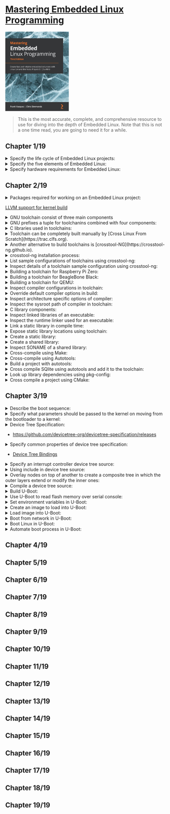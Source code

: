 # [Mastering Embedded Linux Programming](https://www.amazon.com/Mastering-Embedded-Linux-Programming-potential/dp/1789530385/ref=sr_1_3?keywords=9781789530384&qid=1661185260&sr=8-3)
<img alt="9781789530384" src="../covers/9781789530384.jpg" width="200"/>

> This is the most accurate, complete, and comprehensive resource to
> use for diving into the depth of Embedded Linux.
> Note that this is not a one time read, you are going to need it for a while.

## Chapter 1/19

<details>
<summary>Specify the life cycle of Embedded Linux projects:</summary>

1. Board Bring-Up
1. System Architecture and Design Choice
1. Writing Embedded Applications
1. Debugging and Optimizing Performance
</details>

<details>
<summary>Specify the five elements of Embedded Linux:</summary>

1. Toolchain
1. Bootloader
1. Kernel
1. Root filesystem
1. Embedded Applications
</details>

<details>
<summary>Specify hardware requirements for Embedded Linux:</summary>

1. CPU architecture
1. Reasonable amout of RAM
1. Non-volatile storage
1. Serial port
1. Debugging interface (e.g. JTAG)
</details>

## Chapter 2/19

<details>
<summary>Packages required for working on an Embedded Linux project:</summary>

```sh
sudo pacman -S base-devel bzip2 cmake git gperf help2man ncurses python rsync unzip wget xz
```
</details>

[LLVM support for kernel build](https://kernel.org/doc/html/latest/kbuild/llvm.html)
<details>
<summary>GNU toolchain consist of three main components</summary>

* binutils **(base-devel)**: [https://gnu.org/software/binutils](https://gnu.org/software/binutils)
* gcc **(base-devel)**: [https://gcc.gnu.org](https://gcc.gnu.org)
* C library + Linux header files
</details>

<details>
<summary>GNU prefixes a tuple for toolchanins combined with four components:</summary>

* CPU Architecture + Endianness (e.g. `x86_64`, `mipsel`, `armeb`)
* Vendor (e.g. `buildroot`)
* Kernel (e.g. `linux`)
* Operating System + ABI (e.g. `gnueabi`, `gnueabihf`, `musleabi`, `musleabihf`)

```sh
gcc -dumpmachine
```
</details>
<details>
<summary>C libraries used in toolchains:</summary>

* glibc: [https://gnu.org/software/libc](https://gnu.org/software/libs)
* musl libs: [https://musl.libc.org](https://musl.libc.org)
* uClibc-ng: [https://uclibc-ng.org](https://uclibc-ng.org)
* eglibc: [https://uclibc.org/home](https://uclibc.org/home)

</details>

<details>
<summary>Toolchain can be completely built manually by [Cross Linux From Scratch](https://trac.clfs.org).</summary>

</details>

<details>
<summary>Another alternative to build toolchains is [crosstool-NG](https://crosstool-ng.github.io).</summary>

</details>

<details>
<summary>crosstool-ng installation process:</summary>

```sh
git clone https://github.com/crosstool-ng/crosstool-ng.git
cd crosstool-ng
git checkout <latest>
./bootstrap
./configure --enable-local
make -j<cores>
```
</details>

<details>
<summary>List sample configurations of toolchains using crosstool-ng:</summary>

```sh
./ct-ng list-samples
```
</details>

<details>
<summary>Inspect details of a toolchain sample configuration using crosstool-ng:</summary>

```sh
./ct-ng show-<sample>
./ct-ng show-armv6-unknown-linux-gnueabihf
./ct-ng show-arm-cortex_a8-linux-gnueabi
./ct-ng show-arm-unknown-linux-gnueabi
```
</details>

<details>
<summary>Building a toolchain for Raspberry Pi Zero:</summary>

```sh
./ct-ng distclean
./ct-ng show-armv6-unknown-linux-gnueabihf
./ct-ng armv6-unknown-linux-gnueabihf
```

Change following parts:

* Tarbal path
* Build path
* Vendor tuple

```sh
./ct-ng build
```
</details>

<details>
<summary>Building a toolchain for BeagleBone Black:</summary>

```sh
./ct-ng distclean
./ct-ng show-arm-cortex_a8-linux-gnueabi
./ct-ng arm-cortex_a8-linux-gnueabi
```

Change following parts:

* **Paths and misc options** >> **Render the toolchain read-only**: disable
* **Target options** >> **Floating point**: **hardware (FPU)**
* **Target options** >> **Use specific FPU**: neon

```sh
./ct-ng build
```
</details>

<details>
<summary>Building a toolchain for QEMU:</summary>

```sh
./ct-ng distclean
./ct-ng show-arm-unknown-linux-gnueai
./ct-ng arm-unknown-linux-gnueai
```

Change following parts:

* **Paths and misc options**: disable **Render the toolchain read-only**

```sh
./ct-ng build
```
</details>

<details>
<summary>Inspect compiler configurations in toolchain:</summary>

```sh
${CROSS_COMPILE}gcc -v
```
</details>

<details>
<summary>Override default compiler options in build:</summary>

```sh
${CROSS_COMPILE}gcc -mcpu=cortex-a5 main.c -o app
```
</details>

<details>
<summary>Inspect architecture specific options of compiler:</summary>

```sh
${CROSS_COMPILE}gcc --target-help
```
</details>

<details>
<summary>Inspect the sysroot path of compiler in toolchain:</summary>

```sh
${CROSS_COMPILE}gcc -print-sysroot
```
</details>

<details>
<summary>C library components:</summary>

* libc (linked by default)
* libm
* libpthread
* librt
</details>

<details>
<summary>Inspect linked libraries of an executable:</summary>

```sh
${CROSS_COMPILE}readelf -a app | grep "Shared library"
```
</details>

<details>
<summary>Inspect the runtime linker used for an executable:</summary>

```sh
${CROSS_COMPILE}readelf -a app | grep "program interpreter"
```
</details>

<details>
<summary>Link a static library in compile time:</summary>

```sh
${CROSS_COMPILE}gcc -static main.c -o app
```
</details>

<details>
<summary>Expose static library locations using toolchain:</summary>

```sh
SYSROOT=$(${CROSS_COMPILE}gcc -print-sysroot)
cd $SYSROOT
ls -l usr/lib/libc.a
```
</details>

<details>
<summary>Create a static library:</summary>

```sh
${CROSS_COMPILE}gcc -c test1.o
${CROSS_COMPILE}gcc -c test2.o
${CROSS_COMPILE}ar rc libtest1.a test1.o test2.o
${CROSS_COMPILE}gcc main.c -ltest -L../libs -I../libs -o app
```
</details>

<details>
<summary>Create a shared library:</summary>

```sh
${CROSS_COMPILE}gcc -fPIC -c test1.c
${CROSS_COMPILE}gcc -fPIC -c test2.c
${CROSS_COMPILE}gcc -shared -o libtest.so test1.o test2.o
${CROSS_COMPILE}gcc main.c -ltest -L../libs -I../libs -o app
${CROSS_COMPILE}readelf -a app | grep library
${CROSS_COMPILE}readelf -a app | grep interpreter
```
</details>

<details>
<summary>Inspect SONAME of a shared library:</summary>

```sh
readelf -a /usr/lib/x86_64-linux-gnu/libjpeg.so.8.2.2 | grep SONAME
libjpeg.so.8
```
</details>

<details>
<summary>Cross-compile using Make:</summary>

```sh
make CROSS_COMPILE=armv6-rpi-linux-gnueabihf-
```

```sh
export CROSS_COMPILE=armv6-rpi-linux-gnueabihf-
make
```
</details>

<details>
<summary>Cross-compile using Autotools:</summary>

* GNU Autoconf [https::/gnu.org/software/autoconf/autoconf.html](https::/gnu.org/software/autoconf/autoconf.html)
* GNU Automake [https://gnu.org/savannah-checkouts/gnu/automake](https://gnu.org/savannah-checkouts/gnu/automake)
* GNU Libtool [https://gnu.org/software/libtool/libtool.html](https://gnu.org/software/libtool/libtool.html)
* Gnulib [https://gnu.org/software/gnulib](https://gnu.org/software/gnulib)

```sh
./configure
make
make install
```
</details>

<details>
<summary>Build a project with autotools:</summary>

```sh
CC=armv6-rpi-linux-gnueabihf ./configure --host=armv6-rpi-linux-gnueabihf
```
</details>

<details>
<summary>Cross compile SQlite using autotools and add it to the toolchain:</summary>

```sh
wget http://www.sqlite.org/2020/sqlite-autoconf-3330000.tar.gz
tar xf sqlite-autoconf-3330000.tar.gz
cd sqlite-autoconf-3330000
CC=armv6-rpi-linux-gnueabihf ./configure --host=armv6-rpi-linux-gnueabihf --prefix=/usr
make
make DESTDIR=$(armv6-rpi-linux-gnueabi-gcc -print-sysroot) install

armv6-rpi-linux-gnueabihf main.c -o sqlite-test -lsqlite3
```
</details>

<details>
<summary>Look up library dependencies using pkg-config:</summary>

```sh
cat $(armv6-rpi-linux-gnueabihf-gcc -print-sysroot)/usr/lib/pkgconfig/sqlite3.pc

export PKG_CONFIG_LIBDIR=$(armv6-rpi-linux-gnueabihf-gcc -print-sysroot)/usr/lib/pkgconfig
pkg-config sqlite3 --libs --cflags
armv6-rpi-linux-gnueabihf-gcc $(pkg-config sqlite3 --cflags --libs) main.c -o sqlite-test
```
</details>

<details>
<summary>Cross compile a project using CMake:</summary>

```sh
cmake -S . -B build -D CMAKE_INSTALL_PREFIX:PATH=sysroot -D CMAKE_C_COMPILER:PATH=x-tools/armv6-rpi-linux-gnueabihf-gcc
cmake --build build --parallel
cmake --build build --target install
```
</details>

## Chapter 3/19

<details>
<summary>Describe the boot sequence:</summary>

* **Phase 1 Rom Code**: loads a small chunk of code from first few pages of NAND, from flash memory connected through **Serial Peripheral Interface**, or from the first sector of an MMC device, or from a file named ML on the first partition of an MMC device.
* **Phase 2 Secondary Program Loader (SPL)**: sets up memory controller and other essential parts of the system in preparation for loading the **TPL** into DRAM.
* **Phase 3 Tertiary Program Loader (TPL)**: full bootloader such as U-Boot loads the kernel + optional FDT and initramfs into DRAM.
</details>

<details>
<summary>Specify what parameters should be passed to the kernel on moving from the bootloader to a kernel:</summary>

* The machine number, which is used on PowerPC and Arm platform without support for a device tree, to Identify the type of SoC.
* Basic details of the hardware that's been detected so far, including the size and location of the physical RAM and the CPU's clock speed.
* The kernel command line.
* Optionally, the location and size of a device tree binary.
* Optionally, the location and size of an initial RAM disk, called the **initial RAM file system (initramfs)**.
</details>

<details>
<summary>Device Tree Specification:</summary>

</details>

* https://github.com/devicetree-org/devicetree-specification/releases

<details>
<summary>Specify common properties of device tree specification:</summary>

* Device tree begins with a root node.
* **reg** property referes to a range of units in a register space.
* 

```dts
/dts-v1/;
/{
    model = "TI AM335x BeagleBone";
    compatible = "ti,am33xx";
    #address-cells = <1>;
    #size-cells = <1>;
    cpus {
        #address-cells = <1>;
        #size-cells = <0>;
        cpu@0 {
            compatible = "arm,cortex-a8";
            device_type = "cpu";
            reg = <0>;
        };
    };
    memory@80000000 {
        device_type = "memory";
        reg = <0x80000000 0x20000000>; /* 512 MB */
    };
};
```
</details>

* [Device Tree Bindings](https://kernel.org/doc/html/latest/devicetree/bindings/ "/devicetree/bindings")

<details>
<summary>Specify an interrupt controller device tree source:</summary>

* Labels used can be expressed in connections to reference to a node.
* Labels are also referred to as **phandles**.
* **interrupt-controller** property identifies not as interrupt controller.
* **interrupt-parrent** property references the interrupt controller.

```dts
/dts-v1/;
{
    intc: interrupt-controller@48200000 {
        compatible = "ti,am33xx-intc";
        interrupt-controller;
        #interrupt-cells = <1>;
        reg = <0x48200000 0x1000>;
    };
    lcdc: lcdc@48200000 {
        compatible = "ti,am33xx-tilcdc";
        reg = <0x4830e000 0x1000>;
        interrupt-parent = <&intc>;
        interrupts = <36>;
        ti,hwmods = "lcdc";
        status = "disabled";
    };
};
```
</details>

<details>
<summary>Using include in device tree source:</summary>

```dts
/include/ "vexpress-v2m.dtsi"
```
</details>

<details>
<summary>Overlay nodes on top of another to create a composite tree in which the outer layers extend or modify the inner ones:</summary>

* The **status** is disabled, meaning that no device driver should be bound to it.

```dts
mmc1: mmc@48060000 {
    compatible = "ti,omap4-hsmmc";
    t.hwmods = "mmc1";
    ti,dual-volt;
    ti,needs-special-reset;
    ti,needs-special-hs-handling;
    dmas = <&edma_xbar 24 0 0 &edma_xbar 25 0 0>;
    dma_names = "tx", "rx";
    interrupts = <64>;
    reg = <0x48060000 0x1000>;
    status = "disabled";
};
```

* The **status** property is set to *okay*, which causes the MMC device driver to bind with this interface.

```dtsi
&mmc1 {
    status = "okay";
    bus-width = <0x4>;
    pinctrl-names = "default";
    pinctrl-0 = <&mmc1_pins>;
    cd-gpios = <&gpio0 6 GPIO_ACTIVE_LOW>;
};
```

* The **mmc1** interface is connected to a different voltage regulator on the BeagleBone Black as expressed in am335x-boneblack.dts, which associates it with the voltage regulator via the **vmmcsd_fixed** label:

```dtsi
&mmc1 {
    vmmc-supply = <&vmmcsd_fixed>;
};
```
</details>

<details>
<summary>Compile a device tree source:</summary>

```sh
dtc beaglebone-black.dts -o beaglebone-black.dtb
```
</details>

<details>
<summary>Build U-Boot:</summary>

The results of the compilation:

* `u-boot`: U-Boot in ELF object format, suitable for use with a debugger
* `u-boot.map`: The symbol table
* `u-boot.bin`: U-Boot in raw binary format, suitable for running on your device
* `u-boot.img`: This is `u-boot.bin` with a U-Boot header added, suitable for uploading to a running copy of U-Boot
* `u-boot.srec`: U-Boot in Motoral S-record (**SRECORD** or **SRE**) format, suitable for transferring over a serial connection
* `MLO`: The BeagleBone Black also requires a **SPL** which is built here

```sh
git clone git:://git.denx.de/u-boot.git
cd u-boot
git checkout v2021.01
make ARCH=arm CROSS_COMPILE=arm-cortex_a8-linux-gnueabihf- am335x_emv_defconfig
make ARCH=arm CROSS_COMPILE=arm-cortex_a8-linux-gnueabihf- -j2
sudo fdisk /dev/sda
mkfs.vfat -F 16 -n boot /dev/sda1
mkfs.ext4 -L rootfs /dev/sda2
mount /dev/sda1 /run/media/brian/boot
cp MLO u-boot.img /run/media/brian/boot
umount /run/media/brian/boot
picocom -b 115200 /dev/ttyUSB0
```
</details>

<details>
<summary>Use U-Boot to read flash memory over serial console:</summary>

```sh
# read 0x200000 bytes from offset 0x400000 from the start of the NAND memory into RAM address 0x82000000
nand read 82000000 400000 200000
```
</details>

<details>
<summary>Set environment variables in U-Boot:</summary>

```sh
setenv foo bar
printenv foo

setenv foo # reset foo
printenv # print all environment variables
```
</details>

<details>
<summary>Create an image to load into U-Boot:</summary>

```sh
mkimage --help
mkimage -A arm -O linux -T kernel -C gzip -a 0x80008000 0e 0x80008000 -n 'Linux' -d zImage uImage
```
</details>

<details>
<summary>Load image into U-Boot:</summary>

```sh
mmc rescan
fatload mmc 0:1 82000000 uimage
iminfo 82000000
```
</details>

<details>
<summary>Boot from network in U-Boot:</summary>

```sh
setenv ipaddr 192.168.1.12
setenv serverip 192.168.1.18
tftp 82000000 uImage
tftpboot 82000000 uimage
nandecc hw
nand erase 280000 400000
nand write 82000000 280000 400000
nand read 82000000 280000 400000
```
</details>

<details>
<summary>Boot Linux in U-Boot:</summary>

```sh
# bootm [kernel address] [ramdist address] [dtb address]
bootm 82000000 - 83000000
```
</details>

<details>
<summary>Automate boot process in U-Boot:</summary>

```sh
setenv bootcmd nand read 82000000 400000 200000\;bootm 82000000
```
</details>

## Chapter 4/19
## Chapter 5/19
## Chapter 6/19
## Chapter 7/19
## Chapter 8/19
## Chapter 9/19
## Chapter 10/19
## Chapter 11/19
## Chapter 12/19
## Chapter 13/19
## Chapter 14/19
## Chapter 15/19
## Chapter 16/19
## Chapter 17/19
## Chapter 18/19
## Chapter 19/19
